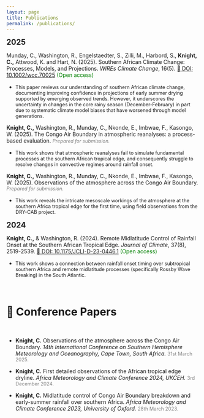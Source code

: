 ```yaml
---
layout: page
title: Publications
permalink: /publications/
---
```


<span style="font-size:1.4em;">**2025**</span>

Munday, C., Washington, R., Engelstaedter, S., Zilli, M., Harbord, S., **Knight, C.,** Attwood, K. and Hart, N. (2025). Southern African Climate Change: Processes, Models, and Projections. *WIREs Climate Change*, 16(5). [🔗 DOI: 10.1002/wcc.70025](https://doi.org/10.1002/wcc.70025) <span style="font-size:1em; color:green;">(Open access)</span>

- <span style="font-size:0.9em;">This paper reviews our understanding of southern African climate change, documenting improving confidence in projections of early summer drying supported by emerging observed trends. However, it underscores the uncertainty in changes in the core rainy season (December-February) in part due to systematic climate model biases that have worsened through model generations.

**Knight, C.,** Washington, R., Munday, C., Nkonde, E., Imbwae, F., Kasongo, W. (2025). The Congo Air Boundary in atmospheric reanalyses: a process-based evaluation. <span style="font-size:0.9em; color:gray;"><em>Prepared for submission.</em></span>

- <span style="font-size:0.9em;">This work shows that atmospheric reanalyses fail to simulate fundamental processes at the southern African tropical edge, and consequently struggle to resolve changes in convective regimes around rainfall onset.</span>

**Knight, C.,** Washington, R., Munday, C., Nkonde, E., Imbwae, F., Kasongo, W. (2025). Observations of the atmosphere across the Congo Air Boundary. <span style="font-size:0.9em; color:gray;"><em>Prepared for submission.</em></span>

- <span style="font-size:0.9em;">This work reveals the intricate mesoscale workings of the atmosphere at the southern Africa tropical edge for the first time, using field observations from the DRY-CAB project.</span>

<span style="font-size:1.4em;">**2024**</span>

**Knight, C.,** & Washington, R. (2024). Remote Midlatitude Control of Rainfall Onset at the Southern African Tropical Edge. *Journal of Climate*, 37(8), 2519-2539. [🔗 DOI: 10.1175/JCLI-D-23-0446.1](https://doi.org/10.1175/JCLI-D-23-0446.1) <span style="font-size:1em; color:green;">(Open access)</span>

- <span style="font-size:0.9em;">This work shows a connection between rainfall onset timing over subtropical southern Africa and remote midlatitude processes (specifically Rossby Wave Breaking) in the South Atlantic.</span>

<br>

# 🎤 Conference Papers

<br>

- **Knight, C.** Observations of the atmosphere across the Congo Air Boundary. *14th International Conference on Southern Hemisphere Meteorology and Oceanography, Cape Town, South Africa.* <span style="font-size:0.9em; color:gray;">31st March 2025.</span>

- **Knight, C.** First detailed observations of the African tropical edge dryline. *Africa Meteorology and Climate Conference 2024, UKCEH.* <span style="font-size:0.9em; color:gray;">3rd December 2024.</span>

- **Knight, C.** Midlatitude control of Congo Air Boundary breakdown and early-summer rainfall over southern Africa. *Africa Meteorology and Climate Conference 2023, University of Oxford.* <span style="font-size:0.9em; color:gray;">28th March 2023.</span>


